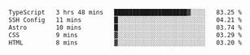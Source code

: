 <!--START_SECTION:waka-->

```txt
TypeScript   3 hrs 48 mins   ████████████████████▓░░░░   83.25 %
SSH Config   11 mins         █░░░░░░░░░░░░░░░░░░░░░░░░   04.21 %
Astro        10 mins         █░░░░░░░░░░░░░░░░░░░░░░░░   03.74 %
CSS          9 mins          ▓░░░░░░░░░░░░░░░░░░░░░░░░   03.29 %
HTML         8 mins          ▓░░░░░░░░░░░░░░░░░░░░░░░░   03.20 %
```

<!--END_SECTION:waka-->
